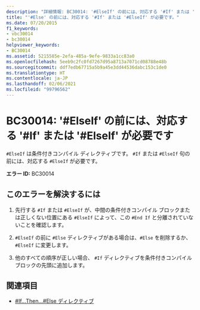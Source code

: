 ```yaml
---
description: "詳細情報: BC30014: '#ElseIf' の前には、対応する '#If' または '#ElseIf' が必要です"
title: "'#Else' の前には、対応する '#If' または '#ElseIf' が必要です。"
ms.date: 07/20/2015
f1_keywords:
- vbc30014
- bc30014
helpviewer_keywords:
- BC30014
ms.assetid: 5215585e-2efa-485a-9efe-9833a1cc83a0
ms.openlocfilehash: 5eeb9c2fc0fd7267d95a8713a7071cd08788e48b
ms.sourcegitcommit: ddf7edb67715a5b9a45e3dd44536dabc153c1de0
ms.translationtype: HT
ms.contentlocale: ja-JP
ms.lasthandoff: 02/06/2021
ms.locfileid: "99796562"
---
```

# <a name="bc30014-elseif-must-be-preceded-by-a-matching-if-or-elseif"></a>BC30014: '#ElseIf' の前には、対応する '#If' または '#ElseIf' が必要です

`#ElseIf` は条件付きコンパイル ディレクティブです。 `#If` または `#ElseIf` 句の前には、対応する `#ElseIf` が必要です。

 **エラー ID:** BC30014

## <a name="to-correct-this-error"></a>このエラーを解決するには

1. 先行する `#If` または `#ElseIf` が、中間の条件付きコンパイル ブロックまたは正しくない位置にある `#ElseIf` によって、この `#End If` と分離されていないことを確認します。

2. `#ElseIf` の前に `#Else` ディレクティブがある場合は、`#Else` を削除するか、`#ElseIf` に変更します。

3. 他のすべての順序が正しい場合、 `#If` ディレクティブを条件付きコンパイル ブロックの先頭に追加します。

## <a name="see-also"></a>関連項目

- [#If...Then...#Else ディレクティブ](../directives/if-then-else-directives.md)
